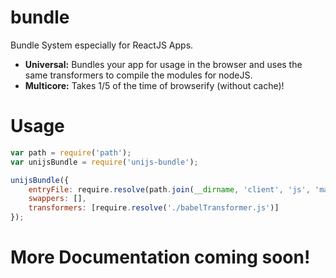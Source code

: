 # bundle
Bundle System especially for ReactJS Apps.

* **Universal:** Bundles your app for usage in the browser and uses the same transformers to compile the modules for nodeJS.
* **Multicore:** Takes 1/5 of the time of browserify (without cache)!

# Usage
```js
var path = require('path');
var unijsBundle = require('unijs-bundle');

unijsBundle({
	entryFile: require.resolve(path.join(__dirname, 'client', 'js', 'main.js')),
	swappers: [],
	transformers: [require.resolve('./babelTransformer.js')]
});
```

# More Documentation coming soon!

